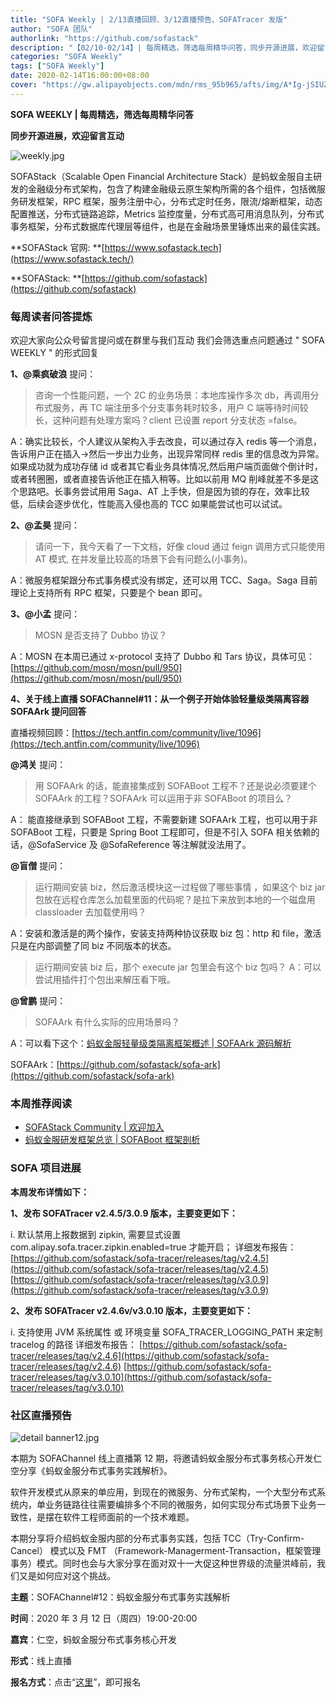 ```yaml
---
title: "SOFA Weekly | 2/13直播回顾、3/12直播预告、SOFATracer 发版"
author: "SOFA 团队"
authorlink: "https://github.com/sofastack"
description: "【02/10-02/14】| 每周精选，筛选每周精华问答，同步开源进展，欢迎留言互动。"
categories: "SOFA Weekly"
tags: ["SOFA Weekly"]
date: 2020-02-14T16:00:00+08:00
cover: "https://gw.alipayobjects.com/mdn/rms_95b965/afts/img/A*Ig-jSIUZWx0AAAAAAAAAAAAAARQnAQ"
---
```


**SOFA WEEKLY | 每周精选，筛选每周精华问答**

**同步开源进展，欢迎留言互动**

![weekly.jpg](https://gw.alipayobjects.com/mdn/rms_95b965/afts/img/A*ARgKS6SuU7YAAAAAAAAAAAAAARQnAQ)

SOFAStack（Scalable Open Financial Architecture Stack）是蚂蚁金服自主研发的金融级分布式架构，包含了构建金融级云原生架构所需的各个组件，包括微服务研发框架，RPC 框架，服务注册中心，分布式定时任务，限流/熔断框架，动态配置推送，分布式链路追踪，Metrics 监控度量，分布式高可用消息队列，分布式事务框架，分布式数据库代理层等组件，也是在金融场景里锤炼出来的最佳实践。

**SOFAStack 官网: **[https://www.sofastack.tech](https://www.sofastack.tech/)

**SOFAStack: **[https://github.com/sofastack](https://github.com/sofastack)

### 每周读者问答提炼

欢迎大家向公众号留言提问或在群里与我们互动
我们会筛选重点问题通过 " SOFA WEEKLY " 的形式回复

**1、@乘疯破浪** 提问：

> 咨询一个性能问题，一个 2C 的业务场景：本地库操作多次 db，再调用分布式服务，再 TC 端注册多个分支事务耗时较多，用户 C 端等待时间较长，这种问题有处理方案吗？client 已设置 report 分支状态 =false。

A：确实比较长，个人建议从架构入手去改良，可以通过存入 redis 等一个消息，告诉用户正在插入->然后一步出力业务，出现异常同样 redis 里的信息改为异常。如果成功就为成功存储 id 或者其它看业务具体情况,然后用户端页面做个倒计时，或者转圈圈，或者直接告诉他正在插入稍等。比如以前用 MQ 削峰就差不多是这个思路吧。长事务尝试用用 Saga、AT 上手快，但是因为锁的存在，效率比较低，后续会逐步优化，性能高入侵也高的 TCC 如果能尝试也可以试试。

**2、@孟昊** 提问：

> 请问一下，我今天看了一下文档，好像 cloud 通过 feign 调用方式只能使用 AT 模式, 在并发量比较高的场景下会有问题么(小事务)。

A：微服务框架跟分布式事务模式没有绑定，还可以用 TCC、Saga。Saga 目前理论上支持所有 RPC 框架，只要是个 bean 即可。

**3、@小孟** 提问：

> MOSN 是否支持了 Dubbo 协议？

A：MOSN 在本周已通过 x-protocol 支持了 Dubbo 和 Tars 协议，具体可见：
[https://github.com/mosn/mosn/pull/950](https://github.com/mosn/mosn/pull/950)

**4、关于线上直播 SOFAChannel#11：从一个例子开始体验轻量级类隔离容器 SOFAArk 提问回答**

直播视频回顾：[https://tech.antfin.com/community/live/1096](https://tech.antfin.com/community/live/1096)

**@鸿关** 提问：

> 用 SOFAArk 的话，能直接集成到 SOFABoot 工程不？还是说必须要建个 SOFAArk 的工程？SOFAArk 可以运用于非 SOFABoot 的项目么？

A： 能直接继承到 SOFABoot 工程，不需要新建 SOFAArk 工程，也可以用于非 SOFABoot 工程，只要是 Spring Boot 工程即可，但是不引入 SOFA 相关依赖的话，@SofaService 及 @SofaReference 等注解就没法用了。

**@盲僧** 提问：

> 运行期间安装 biz，然后激活模块这一过程做了哪些事情 ，如果这个 biz jar 包放在远程仓库怎么加载里面的代码呢？是拉下来放到本地的一个磁盘用 classloader 去加载使用吗？

A：安装和激活是的两个操作，安装支持两种协议获取 biz 包：http 和 file，激活只是在内部调整了同 biz 不同版本的状态。

> 运行期间安装 biz 后，那个 execute jar 包里会有这个 biz 包吗？
A：可以尝试用插件打个包出来解压看下哦。

**@曾鹏** 提问：

> SOFAArk 有什么实际的应用场景吗？
> 
A：可以看下这个：[蚂蚁金服轻量级类隔离框架概述 | SOFAArk 源码解析](http://mp.weixin.qq.com/s?__biz=MzUzMzU5Mjc1Nw==&mid=2247485740&idx=1&sn=2a4c3a87ad6721493a9d9deb6bc92a14&chksm=faa0e6f6cdd76fe0f3166199b30576b2078e367b8aaeb12a2a0d5419e141790c8a27f6307b4e&scene=21)

SOFAArk：[https://github.com/sofastack/sofa-ark](https://github.com/sofastack/sofa-ark)

### 本周推荐阅读

- [SOFAStack Community | 欢迎加入](http://mp.weixin.qq.com/s?__biz=MzUzMzU5Mjc1Nw==&mid=2247485851&idx=1&sn=da03b7e342e6406e042d581bd384a691&chksm=faa0e641cdd76f57d3b7fcf381bb3503528d6cae537c58a36f5d59dd02b3af46964883822621&scene=21)
- [蚂蚁金服研发框架总览 | SOFABoot 框架剖析](/blog/sofa-boot-overview/)

### SOFA 项目进展

**本周发布详情如下：**

**1、发布 SOFATracer v2.4.5/3.0.9 版本，主要变更如下：**

i. 默认禁用上报数据到 zipkin, 需要显式设置 com.alipay.sofa.tracer.zipkin.enabled=true 才能开启；
详细发布报告：
[https://github.com/sofastack/sofa-tracer/releases/tag/v2.4.5](https://github.com/sofastack/sofa-tracer/releases/tag/v2.4.5)
[https://github.com/sofastack/sofa-tracer/releases/tag/v3.0.9](https://github.com/sofastack/sofa-tracer/releases/tag/v3.0.9)

**2、发布 SOFATracer v2.4.6v/v3.0.10 版本，主要变更如下：**

i. 支持使用 JVM 系统属性 或 环境变量 SOFA_TRACER_LOGGING_PATH 来定制 tracelog 的路径
详细发布报告：
[https://github.com/sofastack/sofa-tracer/releases/tag/v2.4.6](https://github.com/sofastack/sofa-tracer/releases/tag/v2.4.6)
[https://github.com/sofastack/sofa-tracer/releases/tag/v3.0.10](https://github.com/sofastack/sofa-tracer/releases/tag/v3.0.10)

### 社区直播预告

![detail banner12.jpg](https://cdn.nlark.com/yuque/0/2020/jpeg/226702/1581670095015-cc3cc59c-6f09-43fb-87c2-ce115f0c22a6.jpeg)

本期为 SOFAChannel 线上直播第 12 期，将邀请蚂蚁金服分布式事务核心开发仁空分享《蚂蚁金服分布式事务实践解析》。

软件开发模式从原来的单应用，到现在的微服务、分布式架构，一个大型分布式系统内，单业务链路往往需要编排多个不同的微服务，如何实现分布式场景下业务一致性，是摆在软件工程师面前的一个技术难题。

本期分享将介绍蚂蚁金服内部的分布式事务实践，包括 TCC（Try-Confirm-Cancel） 模式以及 FMT （Framework-Managerment-Transaction，框架管理事务）模式。同时也会与大家分享在面对双十一大促这种世界级的流量洪峰前，我们又是如何应对这个挑战。

**主题**：SOFAChannel#12：蚂蚁金服分布式事务实践解析

**时间**：2020 年 3 月 12 日（周四）19:00-20:00

**嘉宾**：仁空，蚂蚁金服分布式事务核心开发

**形式**：线上直播

**报名方式**：点击“[这里](https://tech.antfin.com/community/live/1119)”，即可报名
